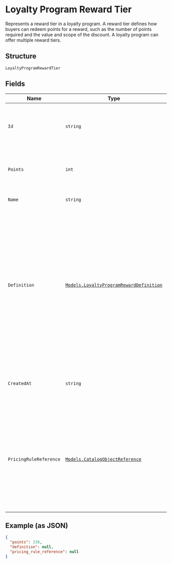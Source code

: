 
# Loyalty Program Reward Tier

Represents a reward tier in a loyalty program. A reward tier defines how buyers can redeem points for a reward, such as the number of points required and the value and scope of the discount. A loyalty program can offer multiple reward tiers.

## Structure

`LoyaltyProgramRewardTier`

## Fields

| Name | Type | Tags | Description |
|  --- | --- | --- | --- |
| `Id` | `string` | Optional | The Square-assigned ID of the reward tier.<br>**Constraints**: *Maximum Length*: `36` |
| `Points` | `int` | Required | The points exchanged for the reward tier.<br>**Constraints**: `>= 1` |
| `Name` | `string` | Optional | The name of the reward tier. |
| `Definition` | [`Models.LoyaltyProgramRewardDefinition`](../../doc/models/loyalty-program-reward-definition.md) | Optional | Provides details about the reward tier discount. DEPRECATED at version 2020-12-16. Discount details<br>are now defined using a catalog pricing rule and other catalog objects. For more information, see<br>[Getting discount details for a reward tier](https://developer.squareup.com/docs/loyalty-api/loyalty-rewards#get-discount-details). |
| `CreatedAt` | `string` | Optional | The timestamp when the reward tier was created, in RFC 3339 format. |
| `PricingRuleReference` | [`Models.CatalogObjectReference`](../../doc/models/catalog-object-reference.md) | Optional | A reference to a Catalog object at a specific version. In general this is<br>used as an entry point into a graph of catalog objects, where the objects exist<br>at a specific version. |

## Example (as JSON)

```json
{
  "points": 236,
  "definition": null,
  "pricing_rule_reference": null
}
```

